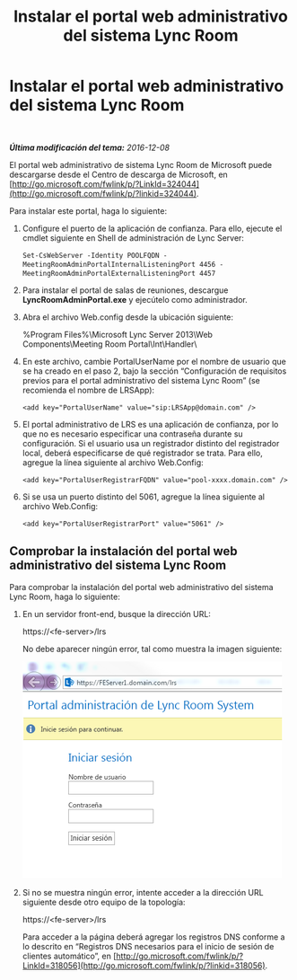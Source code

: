 ﻿---
title: Instalar el portal web administrativo del sistema Lync Room
TOCTitle: Instalar el portal web administrativo del sistema Lync Room
ms:assetid: dd19e368-c338-4e21-a40d-6439d46a9748
ms:mtpsurl: https://technet.microsoft.com/es-es/library/Dn436326(v=OCS.15)
ms:contentKeyID: 59602830
ms.date: 01/07/2017
mtps_version: v=OCS.15
ms.translationtype: HT
---

# Instalar el portal web administrativo del sistema Lync Room

 

_**Última modificación del tema:** 2016-12-08_

El portal web administrativo de sistema Lync Room de Microsoft puede descargarse desde el Centro de descarga de Microsoft, en [http://go.microsoft.com/fwlink/p/?LinkId=324044](http://go.microsoft.com/fwlink/p/?linkid=324044).

Para instalar este portal, haga lo siguiente:

1.  Configure el puerto de la aplicación de confianza. Para ello, ejecute el cmdlet siguiente en Shell de administración de Lync Server:
    
        Set-CsWebServer -Identity POOLFQDN -MeetingRoomAdminPortalInternalListeningPort 4456 -MeetingRoomAdminPortalExternalListeningPort 4457

2.  Para instalar el portal de salas de reuniones, descargue **LyncRoomAdminPortal.exe** y ejecútelo como administrador.

3.  Abra el archivo Web.config desde la ubicación siguiente:
    
    %Program Files%\\Microsoft Lync Server 2013\\Web Components\\Meeting Room Portal\\Int\\Handler\\

4.  En este archivo, cambie PortalUserName por el nombre de usuario que se ha creado en el paso 2, bajo la sección “Configuración de requisitos previos para el portal administrativo del sistema Lync Room” (se recomienda el nombre de LRSApp):
    
        <add key="PortalUserName" value="sip:LRSApp@domain.com" />

5.  El portal administrativo de LRS es una aplicación de confianza, por lo que no es necesario especificar una contraseña durante su configuración. Si el usuario usa un registrador distinto del registrador local, deberá especificarse de qué registrador se trata. Para ello, agregue la línea siguiente al archivo Web.Config:
    
        <add key="PortalUserRegistrarFQDN" value="pool-xxxx.domain.com" />

6.  Si se usa un puerto distinto del 5061, agregue la línea siguiente al archivo Web.Config:
    
        <add key="PortalUserRegistrarPort" value="5061" />

## Comprobar la instalación del portal web administrativo del sistema Lync Room

Para comprobar la instalación del portal web administrativo del sistema Lync Room, haga lo siguiente:


1.  En un servidor front-end, busque la dirección URL:
    
    https://\<fe-server\>/lrs
    
    No debe aparecer ningún error, tal como muestra la imagen siguiente:
    
    ![Pantalla de inicio de sesión en el portal de administración del sistema Lync Room](images/Dn436326.050bcf70-2f3b-46b2-9b96-ebd12679b713(OCS.15).png "Pantalla de inicio de sesión en el portal de administración del sistema Lync Room")

2.  Si no se muestra ningún error, intente acceder a la dirección URL siguiente desde otro equipo de la topología:
    
    https://\<fe-server\>/lrs
    
    Para acceder a la página deberá agregar los registros DNS conforme a lo descrito en “Registros DNS necesarios para el inicio de sesión de clientes automático”, en [http://go.microsoft.com/fwlink/p/?LinkId=318056](http://go.microsoft.com/fwlink/p/?linkid=318056).

